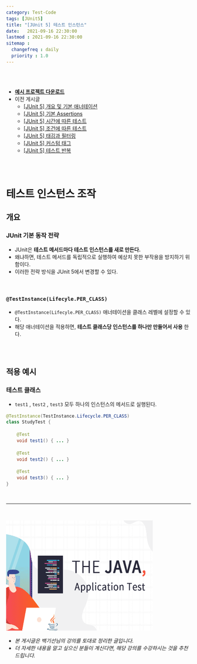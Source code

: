 ```yaml
---
category: Test-Code
tags: [JUnit5]
title: "[JUnit 5] 테스트 인스턴스"
date:   2021-09-16 22:30:00 
lastmod : 2021-09-16 22:30:00
sitemap :
  changefreq : daily
  priority : 1.0
---
```


<br/><br/>

- **[예시 프로젝트 다운로드](https://github.com/TaegyunWoo/Spring-Test-Code-Example)**
- 이전 게시글
    - [[JUnit 5] 개요 및 기본 애너테이션](https://taegyunwoo.github.io/test-framework/TestFramework_JUnit5_SummaryAndBasicAnnotation)
    - [[JUnit 5] 기본 Assertions](https://taegyunwoo.github.io/test-framework/TestFramework_JUnit5_BasicAssertions)
    - [[JUnit 5] 시간에 따른 테스트](https://taegyunwoo.github.io/test-framework/TestFramework_JUnit5_TimeAssertions)
    - [[JUnit 5] 조건에 따른 테스트](https://taegyunwoo.github.io/test-framework/TestFramework_JUnit5_ConditionalAssertions)
    - [[JUnit 5] 태깅과 필터링](https://taegyunwoo.github.io/test-framework/TestFramework_JUnit5_Tagging)
    - [[JUnit 5] 커스텀 태그](https://taegyunwoo.github.io/test-framework/TestFramework_JUnit5_CustomTag)
    - [[JUnit 5] 테스트 반복](https://taegyunwoo.github.io/test-framework/TestFramework_JUnit5_RepeatTest)

<br/><br/>

# 테스트 인스턴스 조작

## 개요

### JUnit 기본 동작 전략

- JUnit은 **테스트 메서드마다 테스트 인스턴스를 새로 만든다.**
- 왜냐하면, 테스트 메서드를 독립적으로 실행하여 예상치 못한 부작용을 방지하기 위함이다.
- 이러한 전략 방식을 JUnit 5에서 변경할 수 있다.

<br/>

### `@TestInstance(Lifecyle.PER_CLASS)`

- `@TestInstance(Lifecyle.PER_CLASS)` 애너테이션을 클래스 레벨에 설정할 수 있다.
- 해당 애너테이션을 적용하면, **테스트 클래스당 인스턴스를 하나만 만들어서 사용** 한다.

<br/><br/>

## 적용 예시

### 테스트 클래스

- `test1` , `test2` , `test3` 모두 하나의 인스턴스의 메서드로 실행된다.

```java
@TestInstance(TestInstance.Lifecycle.PER_CLASS)
class StudyTest {
	
	@Test
	void test1() { ... }

	@Test
	void test2() { ... }

	@Test
	void test3() { ... }
}
```

<br>

---

<br>

<a href="https://inf.run/htNB"><img src="/assets/img/Inflearn_Java_Test/logo.png" width="400px" height="300px"></a>

- *본 게시글은 백기선님의 강의를 토대로 정리한 글입니다.*
- *더 자세한 내용을 알고 싶으신 분들이 계신다면, 해당 강의를 수강하시는 것을 추천드립니다.*